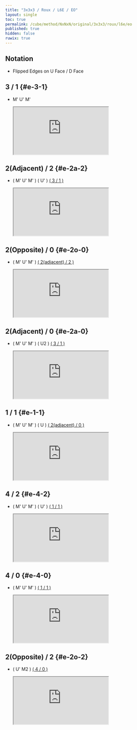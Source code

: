 ```yaml
---
title: "3x3x3 / Roux / L6E / EO"
layout: single
toc: true
permalink: /cube/method/NxNxN/original/3x3x3/roux/l6e/eo
published: true
hidden: false
ruwix: true
---
```


<head>
  <base target="_blank">
</head>



## Notation

- Flipped Edges on U Face / D Face



## 3 / 1 {#e-3-1}

- M' U' M'

  <iframe
    src = "https://ruwix.com/widget/3d/?alg=M'%20U'%20M'&colored=l%20r%20f%20b%20u%20d&solved=L*/cm%20R*/cm%20FL%20FR%20BL%20BR%20DL%20DR&setupmoves=x2%20U2%20M%20U2%20M&hover=9&speed=500&flags=canvas"
  ></iframe>



## 2(Adjacent) / 2 {#e-2a-2}

- ( M' U' M' ) ( U' ) [( 3 / 1 )](#e-3-1)

  <iframe
    src = "https://ruwix.com/widget/3d/?alg=M'%20U'%20M'%20U'%20M'%20U'%20M'&colored=l%20r%20f%20b%20u%20d&solved=L*/cm%20R*/cm%20FL%20FR%20BL%20BR%20DL%20DR&setupmoves=U2%20M%20U2%20M&hover=9&speed=500&flags=canvas"
  ></iframe>



## 2(Opposite) / 0 {#e-2o-0}

- ( M' U' M' ) [( 2(adjacent) / 2 )](#e-2a-2)

  <iframe
    src = "https://ruwix.com/widget/3d/?alg=M'%20U'%20M'%20M'%20U'%20M'%20U'%20M'%20U'%20M'&colored=l%20r%20f%20b%20u%20d&solved=L*/cm%20R*/cm%20FL%20FR%20BL%20BR%20DL%20DR&setupmoves=x2%20U2%20M%20U2%20M&hover=9&speed=500&flags=canvas"
  ></iframe>



## 2(Adjacent) / 0 {#e-2a-0}

- ( M' U' M' ) ( U2 ) [( 3 / 1 )](#e-3-1)

  <iframe
    src = "https://ruwix.com/widget/3d/?alg=M'%20U'%20M'%20U2'%20M'%20U'%20M'&colored=l%20r%20f%20b%20u%20d&solved=L*/cm%20R*/cm%20FL%20FR%20BL%20BR%20DL%20DR&setupmoves=U2%20M%20U2%20M&hover=9&speed=500&flags=canvas"
  ></iframe>



## 1 / 1 {#e-1-1}

- ( M' U' M' ) ( U ) [( 2(adjacent) / 0 )](#e-2a-0)

  <iframe
    src = "https://ruwix.com/widget/3d/?alg=M'%20U'%20M'%20U%20M'%20U'%20M'%20U2'%20M'%20U'%20M'&colored=l%20r%20f%20b%20u%20d&solved=L*/cm%20R*/cm%20FL%20FR%20BL%20BR%20DL%20DR&setupmoves=x2%20U2%20M%20U2%20M&hover=9&speed=500&flags=canvas"
  ></iframe>



## 4 / 2 {#e-4-2}

- ( M' U' M' ) ( U' ) [( 1 / 1 )](#e-1-1)

  <iframe
    src = "https://ruwix.com/widget/3d/?alg=M'%20U'%20M'%20U'%20M'%20U'%20M'%20U%20M'%20U'%20M'%20U2'%20M'%20U'%20M'&colored=l%20r%20f%20b%20u%20d&solved=L*/cm%20R*/cm%20FL%20FR%20BL%20BR%20DL%20DR&setupmoves=U2%20M%20U2%20M&hover=9&speed=500&flags=canvas"
  ></iframe>



## 4 / 0 {#e-4-0}

- ( M' U' M' ) [( 1 / 1 )](#e-1-1)

  <iframe
    src = "https://ruwix.com/widget/3d/?alg=M'%20U'%20M'%20M'%20U'%20M'%20U%20M'%20U'%20M'%20U2'%20M'%20U'%20M'&colored=l%20r%20f%20b%20u%20d&solved=L*/cm%20R*/cm%20FL%20FR%20BL%20BR%20DL%20DR&setupmoves=U2%20M%20U2%20M&hover=9&speed=500&flags=canvas"
  ></iframe>



## 2(Opposite) / 2 {#e-2o-2}

- ( U' M2 ) [( 4 / 0 )](#e-4-0)

  <iframe
    src = "https://ruwix.com/widget/3d/?alg=U'%20M2'%20M'%20U'%20M'%20M'%20U'%20M'%20U%20M'%20U'%20M'%20U2'%20M'%20U'%20M'&colored=l%20r%20f%20b%20u%20d&solved=L*/cm%20R*/cm%20FL%20FR%20BL%20BR%20DL%20DR&setupmoves=x2%20U2%20M%20U2%20M&hover=9&speed=500&flags=canvas"
  ></iframe>
